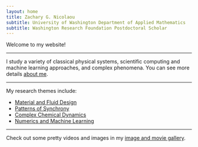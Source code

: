 ```yaml
---
layout: home
title: Zachary G. Nicolaou
subtitle: University of Washington Department of Applied Mathematics
subtitle: Washington Research Foundation Postdoctoral Scholar
---
```


Welcome to my website!

---

I study a variety of classical physical systems, scientific computing and machine learning approaches, and complex phenomena. You can see more details [about me](aboutme.md).

---

My research themes include:
- [Material and Fluid Design](materials.md)
- [Patterns of Synchrony](synchronization.md)
- [Complex Chemical Dynamics](chemistry.md)
- [Numerics and Machine Learning](numerics.mb)

---

Check out some pretty videos and images in my [image and movie gallery](gallery.md).

